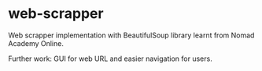 # web-scrapper

Web scrapper implementation with BeautifulSoup library learnt from Nomad Academy Online.

Further work: GUI for web URL and easier navigation for users.
